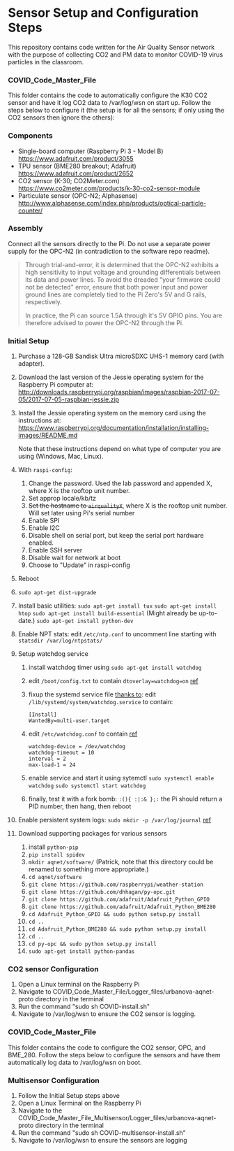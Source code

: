 # Sensor Setup and Configuration Steps
This repository contains code written for the Air Quality Sensor network with the purpose of collecting CO2 and PM data to monitor COVID-19 virus particles in the classroom.

### COVID_Code_Master_File 
This folder contains the code to automatically configure the K30 CO2 sensor and have it log CO2 data to /var/log/wsn on start up. Follow the steps below to configure it (the setup is for all the sensors; if only using the CO2 sensors then ignore the others):

### Components

* Single-board computer (Raspberry Pi 3 - Model B)
    <https://www.adafruit.com/product/3055>
* TPU sensor (BME280 breakout; Adafruit)
    <https://www.adafruit.com/product/2652>
* CO2 sensor (K-30; CO2Meter.com)
    <https://www.co2meter.com/products/k-30-co2-sensor-module>
* Particulate sensor (OPC-N2; Alphasense)
    <http://www.alphasense.com/index.php/products/optical-particle-counter/>

### Assembly

Connect all the sensors directly to the Pi. Do not use a separate power supply
for the OPC-N2 (in contradiction to the software repo readme).

> Through trial-and-error, it is determined that the OPC-N2 exhibits a high
> sensitivity to input voltage and grounding differentials between its data
> and power lines. To avoid the dreaded "your firmware could not be detected"
> error, ensure that both power input and power ground lines are completely
> tied to the Pi Zero's 5V and G rails, respectively. 
>
> In practice, the Pi can source 1.5A through it's 5V GPIO pins. You are
> therefore advised to power the OPC-N2 through the Pi. 

### Initial Setup

1. Purchase a 128-GB Sandisk Ultra microSDXC UHS-1 memory card (with adapter).

2. Download the last version of the Jessie operating system for the Raspberry Pi computer at:
       http://downloads.raspberrypi.org/raspbian/images/raspbian-2017-07-05/2017-07-05-raspbian-jessie.zip

3. Install the Jessie operating system on the memory card using the instructions at:
       https://www.raspberrypi.org/documentation/installation/installing-images/README.md

   Note that these instructions depend on what type of computer you are using (Windows, Mac, Linux).

4. With `raspi-config`:
    1. Change the password. Used the lab password and appended X, where X is the rooftop unit number.
    2. Set approp locale/kb/tz
    3. ~~Set the hostname to `airqualityX`~~, where X is the rooftop unit number. 
            Will set later using Pi's serial number
    4. Enable SPI
    5. Enable I2C
    6. Disable shell on serial port, but keep the serial port hardware enabled.
    7. Enable SSH server
    8. Disable wait for network at boot
    9. Choose to "Update" in raspi-config
5. Reboot
6. `sudo apt-get dist-upgrade`
7. Install basic utilities:
    `sudo apt-get install tux`
    `sudo apt-get install htop`
    `sudo apt-get install build-essential`  (Might already be up-to-date.)
    `sudo apt-get install python-dev`



8. Enable NPT stats: edit `/etc/ntp.conf` to uncomment line starting
    with `statsdir /var/log/ntpstats/`

9. Setup watchdog service
    1. install watchdog timer using `sudo apt-get install watchdog`
    2. edit `/boot/config.txt` to contain `dtoverlay=watchdog=on`
       [ref](https://github.com/raspberrypi/linux/issues/1285#issuecomment-182264729)
    3. fixup the systemd service file [thanks to](https://kd8twg.net/2015/10/30/raspberry-pi-enabling-watchdog-on-raspbian-jessie/):
       edit `/lib/systemd/system/watchdog.service` to contain:

        ```
        [Install]
        WantedBy=multi-user.target
        ```

    4. edit `/etc/watchdog.conf` to contain
       [ref](https://blog.kmp.or.at/watchdog-for-raspberry-pi/)

        ```
        watchdog-device = /dev/watchdog
        watchdog-timeout = 10
        interval = 2
        max-load-1 = 24
        ```

    5. enable service and start it using sytemctl
        `sudo systemctl enable watchdog`
        `sudo systemctl start watchdog`
        
    6. finally, test it with a fork bomb: `:(){ :|:& };:`
       the Pi should return a PID number, then hang, then reboot

10. Enable persistent system logs: `sudo mkdir -p /var/log/journal`
    [ref](https://www.digitalocean.com/community/tutorials/how-to-use-journalctl-to-view-and-manipulate-systemd-logs)

11. Download supporting packages for various sensors
    1. install `python-pip`
    2. `pip install spidev`
    3. `mkdir aqnet/software/`   (Patrick, note that this directory could be renamed to something more appropriate.)
    4. `cd aqnet/software`
    3. `git clone https://github.com/raspberrypi/weather-station`
    4. `git clone https://github.com/dhhagan/py-opc.git`
    5. `git clone https://github.com/adafruit/Adafruit_Python_GPIO`
    6. `git clone https://github.com/adafruit/Adafruit_Python_BME280`
    7. `cd Adafruit_Python_GPIO && sudo python setup.py install`
    8. `cd ..`
    9. `cd Adafruit_Python_BME280 && sudo python setup.py install`
    10. `cd ..`
    11. `cd py-opc && sudo python setup.py install`
    12. `sudo apt-get install python-pandas`
    
### CO2 sensor Configuration
1. Open a Linux terminal on the Raspberry Pi
2. Navigate to COVID_Code_Master_File/Logger_files/urbanova-aqnet-proto directory in the terminal
3. Run the command "sudo sh COVID-install.sh"
4. Navigate to /var/log/wsn to ensure the CO2 sensor is logging.

### COVID_Code_Master_File
This folder contains the code to configure the CO2 sensor, OPC, and BME_280. Follow the steps below to configure the sensors and have them automatically log data to /var/log/wsn on boot.

### Multisensor Configuration
1. Follow the Initial Setup steps above
2. Open a Linux Terminal on the Raspberry Pi
3. Navigate to the COVID_Code_Master_File_Multisensor/Logger_files/urbanova-aqnet-proto directory in the terminal
4. Run the command "sudo sh COVID-multisensor-install.sh"
5. Navigate to /var/log/wsn to ensure the sensors are logging
